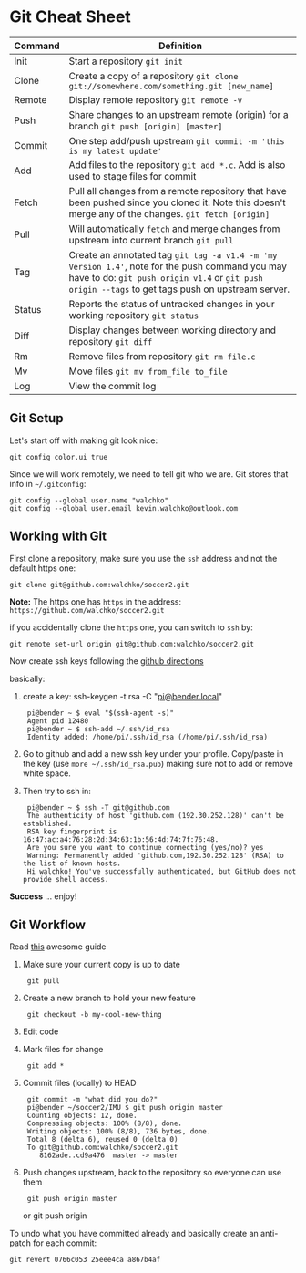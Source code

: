 # Git Cheat Sheet

|Command | Definition                  |
|-----   |-----------------------------|
|Init    | Start a repository `git init`|
|Clone   | Create a copy of a repository `git clone git://somewhere.com/something.git [new_name]`|
|Remote  | Display remote repository `git remote -v`|
|Push    | Share changes to an upstream remote (origin) for a branch `git push [origin] [master]`|
|Commit  | One step add/push upstream `git commit -m 'this is my latest update'`|
|Add     | Add files to the repository `git add *.c`. Add is also used to stage files for commit|
|Fetch   | Pull all changes from a remote repository that have been pushed since you cloned it. Note this doesn't merge any of the changes. `git fetch [origin]`|
|Pull    | Will automatically `fetch` and merge changes from upstream into current branch `git pull`|
|Tag     | Create an annotated tag `git tag -a v1.4 -m 'my Version 1.4'`, note for the push command you may have to do: `git push origin v1.4` or `git push origin --tags` to get tags push on upstream server.|
|Status  | Reports the status of untracked changes in your working repository `git status`|
|Diff    | Display changes between working directory and repository `git diff`|
|Rm      | Remove files from repository `git rm file.c`|
|Mv      | Move files `git mv from_file to_file`|
|Log     | View the commit log |

## Git Setup

Let's start off with making git look nice:

    git config color.ui true
    
Since we will work remotely, we need to tell git who we are. Git stores that info in `~/.gitconfig`:

    git config --global user.name "walchko"
    git config --global user.email kevin.walchko@outlook.com

## Working with Git

First clone a repository, make sure you use the `ssh` address and not the default https one:

    git clone git@github.com:walchko/soccer2.git

**Note:** The https one has `https` in the address: `https://github.com/walchko/soccer2.git`

if you accidentally clone the `https` one, you can switch to `ssh` by:

    git remote set-url origin git@github.com:walchko/soccer2.git

Now create ssh keys following the [github directions](https://help.github.com/articles/generating-ssh-keys)

basically:

1. create a key: ssh-keygen -t rsa -C "pi@bender.local"

		pi@bender ~ $ eval "$(ssh-agent -s)"
		Agent pid 12480
		pi@bender ~ $ ssh-add ~/.ssh/id_rsa
		Identity added: /home/pi/.ssh/id_rsa (/home/pi/.ssh/id_rsa)

2. Go to github and add a new ssh key under your profile. Copy/paste in the key (use `more ~/.ssh/id_rsa.pub`) making sure not to add or remove white space.

3. Then try to ssh in:

		pi@bender ~ $ ssh -T git@github.com
		The authenticity of host 'github.com (192.30.252.128)' can't be established.
		RSA key fingerprint is 16:47:ac:a4:76:28:2d:34:63:1b:56:4d:74:7f:76:48.
		Are you sure you want to continue connecting (yes/no)? yes
		Warning: Permanently added 'github.com,192.30.252.128' (RSA) to the list of known hosts.
		Hi walchko! You've successfully authenticated, but GitHub does not provide shell access.

**Success** ... enjoy!

## Git Workflow

Read [this](http://rogerdudler.github.io/git-guide/) awesome guide

1. Make sure your current copy is up to date

        git pull

2. Create a new branch to hold your new feature

        git checkout -b my-cool-new-thing

3. Edit code
4. Mark files for change

        git add *
    
5. Commit files (locally) to HEAD

		git commit -m "what did you do?"
		pi@bender ~/soccer2/IMU $ git push origin master
		Counting objects: 12, done.
		Compressing objects: 100% (8/8), done.
		Writing objects: 100% (8/8), 736 bytes, done.
		Total 8 (delta 6), reused 0 (delta 0)
		To git@github.com:walchko/soccer2.git
		   8162ade..cd9a476  master -> master

6. Push changes upstream, back to the repository so everyone can use them

		git push origin master
    or
		git push origin <branch>
    
To undo what you have committed already and basically create an anti-patch for each commit:

    git revert 0766c053 25eee4ca a867b4af






